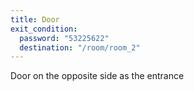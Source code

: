 ```yaml
---
title: Door
exit_condition:
  password: "53225622"
  destination: "/room/room_2"
---
```


Door on the opposite side as the entrance